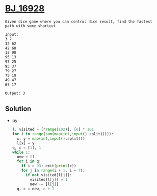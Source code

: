 # [BJ_16928](https://acmicpc.net/problem/16928)

```en
Given dice game where you can control dice result, find the fastest path with some shortcut
```

```txt
Input:
3 7
32 62
42 68
12 98
95 13
97 25
93 37
79 27
75 19
49 47
67 17

Output: 3
```

## Solution

* py

  ```py
  l, visited = [*range(102)], [0] * 101
  for i in range(sum(map(int,input().split()))):
    x, y = map(int,input().split())
    l[x] = y
  q, c = [1], 1
  while 1:
    new = []
    for i in q:
      if i > 93: exit(print(c))
      for j in range(i + 1, i + 7):
        if not visited[l[j]]:
          visited[l[j]] = 1
          new += [l[j]]
    q, c = new, c + 1
  ```
